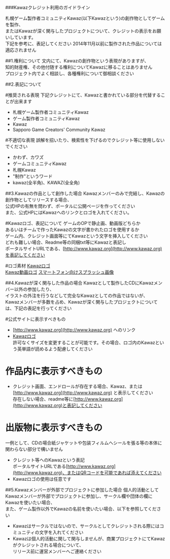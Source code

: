###Kawazクレジット利用のガイドライン

札幌ゲーム製作者コミュニティKawaz(以下Kawazという)の創作物としてゲームを製作、	
またはKawazが深く関与したプロジェクトについて、クレジットの表示をお願いしています。	
下記を参考に、表記してください	
2014年11月以前に製作された作品については適応されません


##1.権利について
文内にて、Kawazの創作物という表現がありますが、	
知的財産権、その他付随する権利についてKawazに移ることはありません		
プロジェクト内でよく相談し、各種権利について御相談ください

##2.表記について

#推奨される表現
下記クレジットにて、Kawazと書かれている部分を代替することが出来ます

- 札幌ゲーム製作者コミュニティKawaz
- ゲーム製作者コミュニティKawaz
- Kawaz
- Sapporo Game Creators' Community Kawaz

#不適切な表現
誤解を招いたり、検索性を下げるのでクレジット等に使用しないでください

- かわず、カワズ
- ゲームコミュニティKawaz
- 札幌Kawaz
- "制作"というワード
- kawaz(全半角)、KAWAZ(全全角)

##3.Kawazの作品として創作した場合
Kawazメンバーのみで完結し、Kawazの創作物としてリリースする場合、	
公式HPの有無を問わず、ポータルに公開ページを作ってください	
また、公式HPにはKawazへのリンクとロゴを入れてください。	

#Kawazロゴ、表記について
ゲームのOPで静止画、動画版どちらか	
あるいはチームで作ったKawazの文字が書かれたロゴを使用するか	
ゲーム内、クレジット画面等にてKawazという文字を挿入してください	
どれも難しい場合、Readme等の同梱txt等にKawazと表記し	
ポータルサイトURLである、[http://www.kawaz.org](http://www.kawaz.org)を表記してください

#ロゴ素材
[Kawazロゴ](/statics/resources/credits/kawaz-logo.zip)	
[Kawaz動画ロゴ](/statics/resources/credits/kawaz-movielogo.zip)	
[スマートフォン向けスプラッシュ画像](/statics/resources/credits/splash-images.zip)


##4.Kawazが深く関与した作品の場合
Kawazとして製作したCDにKawazメンバー以外の参加したり、	
イラストの外注を行うなどして完全なKawazとしての作品ではないが、	
Kawazメンバーが多数を占め、Kawazが深く関与したプロジェクトについては、下記の表記を行ってください

#公式サイトに表示すべきもの

- [http://www.kawaz.org](http://www.kawaz.org) へのリンク
- [Kawazロゴ](/statics/resources/credits/kawaz-logo.zip)	
許可なくサイズを変更することが可能です。その場合、ロゴ内のKawazという英単語が読めるよう配慮してください

# 作品内に表示すべきもの

- クレジット画面、エンドロールが存在する場合、Kawaz、または	
[http://www.kawaz.org](http://www.kawaz.org)
と表示してください	
存在しない場合、readme等に[http://www.kawaz.org](http://www.kawaz.org)と表記してください

# 出版物に表示すべきもの
一例として、CDの場合紙ジャケットや包装フィルムへシールを張る等の本体に関わらない部分で構いません

- クレジット等へのKawazという表記	
ポータルサイトURLである[http://www.kawaz.org](http://www.kawaz.org)、またはQRコードを可能であれば添えてください
- Kawazロゴの使用は任意です

##5.Kawazメンバーが外部でプロジェクトに参加した場合
個人的活動としてKawazメンバーが外部でプロジェクトに参加し、サークル欄や団体の欄にKawazを使いたい場合、	
また、ゲーム製作以外でKawazの名前を使いたい場合、以下を参照してください

- Kawazはサークルではないので、サークルとしてクレジットされる際にはコミュニティの文字を入れてください
- Kawazは個人的活動に関して関与しませんが、商業プロジェクトにてKawazがクレジットされる場合について、	
リリース前に運営メンバーへご連絡ください